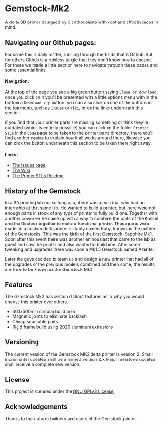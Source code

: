 # Gemstock-Mk2

A delta 3D printer designed by 3 enthousiasts with cost and effectiveness in mind.

## Navigating our Github pages:
For some this is daily matter, running through the fields that is Github. But for others Github is a ruthless jungle that they don't know how to escape. For those we made a little section here to navigate through these pages and some essential links.

#### Navigation:
At the top of the page you see a big green button saying `Clone or download`, once you click on it you'll be presented with a little options menu with in the bottom a `Download zip` button. you can also click on one of the buttons in the top menu, such as `Issues` or `Wiki`, or on the links underneath this section.

if you find that your printer parts are missing something or think they're outdated (which is entirely possible) you can click on the folder `Printer STLs` in the `Code` page to be taken to the printer parts directory, there you'll find another `readme` to explain how it all works around there, likewise you can click the button underneath this section to be taken there right away. 

#### Links:
- [The Issues page](https://github.com/GemstockCo/Gemstock-Mk2/issues)
- [The Wiki](https://github.com/GemstockCo/Gemstock-Mk2/wiki)
- [The Printer STLs Readme](https://github.com/GemstockCo/Gemstock-Mk2/blob/master/Printer%20STLs/README.md)
 
## History of the Gemstock

In a 3D printing lab not so long ago,
there was a man that who had an internship at that same lab.
He wanted to build a printer, but there were not enough parts in stock of any type of printer to fully build one.
Together with another coworker he came up with a way to combine the parts of the Kossel and the Rostock together to make a functional printer. These parts were made on a custom delta printer suitably named Ruby, known as the mother of the Gemstocks.
This was the birth of the first Gemstock, Sapphire Mk1. Soon after this event there was another enthousiast that came to the lab as guest and saw the printer and also wanted to build one.
After some tweaking and upgrades there was soon a Mk1.5 Gemstock named Azurite.

Later the guys decided to team up and design a new printer that had all of the upgrades of the previous models combined and then some, the results are here to be known as the Gemstock Mk2.

## Features

The Gemstock Mk2 has certain distinct features as to why you would choose this printer over others.

- 300x500mm circular build area
- Magnetic joints to eliminate backlash
- Cheap sourcable parts
- Rigid frame build using 2020 aluminum extrusions

## Versioning

The current version of the Gemstock MK2 delta printer is version 2.
Small incremental updates shall be a named version 2.x
Major milestone updates shall receive a complete new version.

## License

This project is licensed under the [GNU GPLv3 License](https://www.gnu.org/licenses/gpl-3.0.nl.html).

## Acknowledgements

Thanks to the (future) builders and users of the Gemstock printer.
